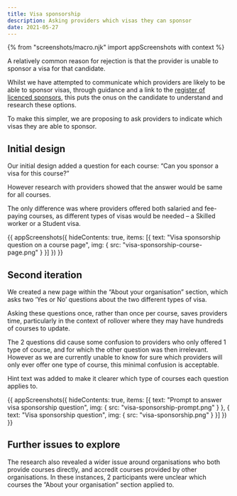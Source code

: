 ```yaml
---
title: Visa sponsorship
description: Asking providers which visas they can sponsor
date: 2021-05-27
---
```


{% from "screenshots/macro.njk" import appScreenshots with context %}

A relatively common reason for rejection is that the provider is unable to sponsor a visa for that candidate.

Whilst we have attempted to communicate which providers are likely to be able to sponsor visas, through guidance and a link to the [register of licenced sponsors](https://www.gov.uk/government/publications/register-of-licensed-sponsors-students), this puts the onus on the candidate to understand and research these options.

To make this simpler, we are proposing to ask providers to indicate which visas they are able to sponsor.

## Initial design

Our initial design added a question for each course: “Can you sponsor a visa for this course?”

However research with providers showed that the answer would be same for all courses.

The only difference was where providers offered both salaried and fee-paying courses, as different types of visas would be needed – a Skilled worker or a Student visa.

{{ appScreenshots({
  hideContents: true,
  items: [{
      text: "Visa sponsorship question on a course page",
      img: { src: "visa-sponsorship-course-page.png" }
    }]
}) }}


## Second iteration

We created a new page within the  “About your organisation” section, which asks two ‘Yes or No’ questions about the two different types of visa.

Asking these questions once, rather than once per course, saves providers time, particularly in the context of rollover where they may have hundreds of courses to update.

The 2 questions did cause some confusion to providers who only offered 1 type of course, and for which the other question was then irrelevant. However as we are currently unable to know for sure which providers will only ever offer one type of course, this minimal confusion is acceptable.

Hint text was added to make it clearer which type of courses each question applies to.

{{ appScreenshots({
  hideContents: true,
  items: [{
      text: "Prompt to answer visa sponsorship question",
      img: { src: "visa-sponsorship-prompt.png" }
    }, {
      text: "Visa sponsorship question",
      img: { src: "visa-sponsorship.png" }
    }]
}) }}

## Further issues to explore

The research also revealed a wider issue around organisations who both provide courses directly, and accredit courses provided by other organisations. In these instances, 2 participants were unclear which courses the ”About your organisation” section applied to.
